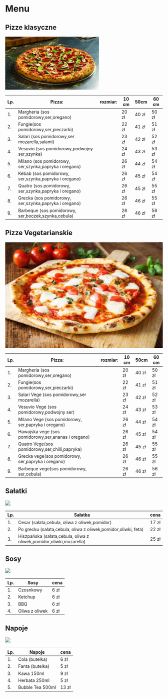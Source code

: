 # Menu

## Pizze klasyczne
<img src="img/1074146-pizza.jpg" width=300>

|Lp.| Pizza:                                                | rozmiar: | 10 cm | 50cm | 60 cm|
|---|-------------------------------------------------------|----------|-------|------|------|
|1. | Margheria (sos pomidorowy,ser,oregano)                |          |20 zł  | 40 zł| 50 zł|
|2. | Fungie(sos pomidorowy,ser,pieczarki)                  |          |22 zł  | 41 zł| 51 zł|
|3. | Salari (sos pomidorowy,ser mozarella,salami)          |          |23 zł  | 42 zł| 52 zł|
|4. | Vesuvio (sos pomidorowy,podwojny ser,szynka)          |          |24 zł  | 43 zł| 53 zł|
|5. | Milano (sos pomidorowy, ser,szynka,papryka i oregano) |          |26 zł  | 44 zł| 54 zł|
|6. | Kebab (sos pomidorowy, ser,szynka,papryka i oregano)  |          |26 zł  | 45 zł| 54 zł|
|7. | Quatro (sos pomidorowy, ser,szynka,papryka i oregano) |          |26 zł  | 45 zł| 55 zł|
|8. | Grecka (sos pomidorowy, ser,szynka,papryka i oregano) |          |26 zł  | 46 zł| 55 zł|
|9. | Barbeque (sos pomidorowy, ser,boczek,szynka,cebula)   |          |26 zł  | 46 zł| 56 zł|

## Pizze Vegetarianskie
<img src="img/istockphoto-1278998606-612x612.jpg">

|Lp.| Pizza:                                                | rozmiar: | 10 cm | 50cm | 60 cm|
|---|-------------------------------------------------------|----------|-------|------|------|
|1. | Margheria (sos pomidorowy,ser,oregano)                |          |20 zł  | 40 zł| 50 zł|
|2. | Fungie(sos pomidorowy,ser,pieczarki)                  |          |22 zł  | 41 zł| 51 zł|
|3. | Salari Vege (sos pomidorowy,ser mozarella)            |          |23 zł  | 42 zł| 52 zł|
|4. | Vesuvio Vege (sos pomidorowy,podwojny ser)            |          |24 zł  | 43 zł| 53 zł|
|5. | Milano Vege (sos pomidorowy, ser,papryka i oregano)   |          |26 zł  | 44 zł| 54 zł|
|6. | Hawajska vege (sos pomidorowy,ser,ananas i oregano)   |          |26 zł  | 45 zł| 54 zł|
|7. | Quatro Vege(sos pomidorowy,ser,chilli,papryka)        |          |26 zł  | 45 zł| 55 zł|
|8. | Grecka vege(sos pomidorowy, ser,papryka i oregano)    |          |26 zł  | 46 zł| 55 zł|
|9. | Barbeque vege(sos pomidorowy, ser,cebula)             |          |26 zł  | 46 zł| 56 zł|

## Sałatki
<img src="https://www.google.com/url?sa=i&url=https%3A%2F%2Fsmaker.pl%2Fprzepisy-salatki%2Fprzepis-salatka-milionera%2C1941171%2Csmaker.html&psig=AOvVaw1S6N1NEFZEB4r-qIoyjaXJ&ust=1673365089669000&source=images&cd=vfe&ved=0CBAQjRxqFwoTCPij7u_ouvwCFQAAAAAdAAAAABAE">

|Lp.| Sałatka                                                             | cena |
|---|---------------------------------------------------------------------|------|
|1. | Cesar (sałata,cebula, oliwa z oliwek,pomidor)                       | 17 zł|
|2. | Po grecku (sałata,cebula, oliwa z oliwek,pomidor,oliwki, feta)      | 22 zł|
|3. | Hiszpańska (sałata,cebula, oliwa z oliwek,pomidor,oliwki,mozarella) | 25 zł|




## Sosy
<img src="https://www.google.com/url?sa=i&url=https%3A%2F%2Fpolki.pl%2Fprzepisy%2Fprzekaski%2Csosy-do-mies-5-przepisow%2C10032912%2Cartykul.html&psig=AOvVaw1oNzHQvTf45PGJFATZDXFs&ust=1673365160702000&source=images&cd=vfe&ved=0CBAQjRxqFwoTCMjv8ZHpuvwCFQAAAAAdAAAAABAE">

|Lp.| Sosy                                                             | cena |
|---|------------------------------------------------------------------|------|
|1. | Czosnkowy                                                        | 6 zł |
|2. | Ketchup                                                          | 6 zł |
|3. | BBQ                                                              | 6 zł |
|4. | Oliwa z oliwek                                                   | 6 zł |

## Napoje
<img src="https://www.google.com/url?sa=i&url=https%3A%2F%2Fdiabetyk.org.pl%2Fslodkie-napoje-zwiekszaja-ryzyko-zgonu%2F&psig=AOvVaw1pZzrgPKgknb71kUUNkTlT&ust=1673365197539000&source=images&cd=vfe&ved=0CBAQjRxqFwoTCPD0p6PpuvwCFQAAAAAdAAAAABAE">

|Lp.| Napoje                                                             | cena |
|---|--------------------------------------------------------------------|------|
|1. | Cola  (butelka)                                                    | 6 zł |
|2. | Fanta (butelka)                                                    | 5 zł |
|3. | Kawa 150ml                                                         | 9 zł |
|4. | Herbata 250ml                                                      | 5 zł |
|5. | Bubble Tea 500ml                                                   | 13 zł|
